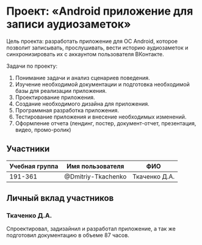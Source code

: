 # Проект: «Android приложение для записи аудиозаметок»
Цель проекта: разработать приложение для ОС Android, которое позволит записывать, прослушивать, вести историю аудиозаметок и синхронизировать их с аккаунтом пользователя ВКонтакте.

Задачи по проекту:
1. Понимание задачи и анализ сценариев поведения.
2. Изучение необходимой документации и подготовка необходимой базы для реализации приложения.
3. Проектирование приложения.
4. Создание необходимого дизайна для приложения.
5. Программная разработка приложения.
6. Тестирование приложения и внесение необходимых изменений.
7. Оформление отчета (лендинг, постер, документ-отчет, презентация, видео, промо-ролик)

## Участники
| Учебная группа | Имя пользователя | ФИО |
| -------------- | ---------------- | --- |
| 191-361 | @Dmitriy-Tkachenko | Ткаченко Д.А. |

## Личный вклад участников
### Ткаченко Д.А.
Спроектировал, задизайнил и разработал приложение, а так же подготовил документацию в объеме 87 часов.